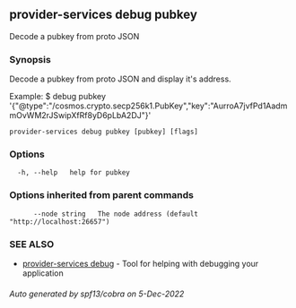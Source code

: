 ## provider-services debug pubkey

Decode a pubkey from proto JSON

### Synopsis

Decode a pubkey from proto JSON and display it's address.

Example:
$ <appd> debug pubkey '{"@type":"/cosmos.crypto.secp256k1.PubKey","key":"AurroA7jvfPd1AadmmOvWM2rJSwipXfRf8yD6pLbA2DJ"}'
			

```
provider-services debug pubkey [pubkey] [flags]
```

### Options

```
  -h, --help   help for pubkey
```

### Options inherited from parent commands

```
      --node string   The node address (default "http://localhost:26657")
```

### SEE ALSO

* [provider-services debug](provider-services_debug.md)	 - Tool for helping with debugging your application

###### Auto generated by spf13/cobra on 5-Dec-2022
